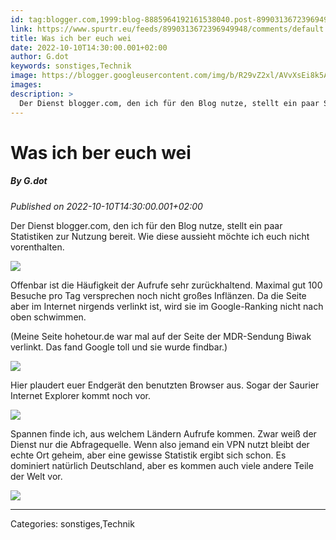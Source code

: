 ```yaml
---
id: tag:blogger.com,1999:blog-8885964192161538040.post-8990313672396949948
link: https://www.spurtr.eu/feeds/8990313672396949948/comments/default
title: Was ich ber euch wei
date: 2022-10-10T14:30:00.001+02:00
author: G.dot
keywords: sonstiges,Technik
image: https://blogger.googleusercontent.com/img/b/R29vZ2xl/AVvXsEi8k5AXuki9BJ7kieVvQZpU-WE-GL-2tMmftwumnFTEeCPNdzDPVh7vhQWezqMbZipaH8h_5p75csLM0wtQnlcs3Lnx3K9OH5_NYyZT_Lb6wDVzwFl-FeDaBnFEaIXIoViVW7xi1LeyNsI/s72-c/1665325333723121-0.png
images: 
description: >
  Der Dienst blogger.com, den ich für den Blog nutze, stellt ein paar Statistiken zur Nutzung bereit. Wie diese aussieht möchte ich euch nicht vorenthalten. Offenbar ist die Häufigkeit der Aufrufe sehr zurückhaltend. Maximal gut 100 Besuche pro Tag versprechen noch nicht großes Inflänzen.
---
```

# Was ich ber euch wei
##### By G.dot
_Published on 2022-10-10T14:30:00.001+02:00_

Der Dienst blogger.com, den ich für den Blog nutze, stellt ein paar Statistiken zur Nutzung bereit. Wie diese aussieht möchte ich euch nicht vorenthalten.

[](https://blogger.googleusercontent.com/img/b/R29vZ2xl/AVvXsEi8k5AXuki9BJ7kieVvQZpU-WE-GL-2tMmftwumnFTEeCPNdzDPVh7vhQWezqMbZipaH8h_5p75csLM0wtQnlcs3Lnx3K9OH5_NYyZT_Lb6wDVzwFl-FeDaBnFEaIXIoViVW7xi1LeyNsI/s1600/1665325333723121-0.png)![](https://blogger.googleusercontent.com/img/b/R29vZ2xl/AVvXsEi8k5AXuki9BJ7kieVvQZpU-WE-GL-2tMmftwumnFTEeCPNdzDPVh7vhQWezqMbZipaH8h_5p75csLM0wtQnlcs3Lnx3K9OH5_NYyZT_Lb6wDVzwFl-FeDaBnFEaIXIoViVW7xi1LeyNsI/s1600/1665325333723121-0.png)[](https://blogger.googleusercontent.com/img/b/R29vZ2xl/AVvXsEi8k5AXuki9BJ7kieVvQZpU-WE-GL-2tMmftwumnFTEeCPNdzDPVh7vhQWezqMbZipaH8h_5p75csLM0wtQnlcs3Lnx3K9OH5_NYyZT_Lb6wDVzwFl-FeDaBnFEaIXIoViVW7xi1LeyNsI/s1600/1665325333723121-0.png)

  

Offenbar ist die Häufigkeit der Aufrufe sehr zurückhaltend. Maximal gut 100 Besuche pro Tag versprechen noch nicht großes Inflänzen. Da die Seite aber im Internet nirgends verlinkt ist, wird sie im Google-Ranking nicht nach oben schwimmen. 

(Meine Seite hohetour.de war mal auf der Seite der MDR-Sendung Biwak verlinkt. Das fand Google toll und sie wurde findbar.)

  

[](https://blogger.googleusercontent.com/img/b/R29vZ2xl/AVvXsEgFYvFnhBul9Nc2n13MMOGlbxQO2P8tVaEuetAho2WZhnqxHbs3zjHrXt0cRUyoPcEJfZZ_XqA5f7lTEP-aLY4WPCY9zeKqv66rHnJ9r7ZYHEpd36DOdJg9Gclq0eGC007-b3B-NQl8Ffs/s1600/1665325330374802-1.png)![](https://blogger.googleusercontent.com/img/b/R29vZ2xl/AVvXsEgFYvFnhBul9Nc2n13MMOGlbxQO2P8tVaEuetAho2WZhnqxHbs3zjHrXt0cRUyoPcEJfZZ_XqA5f7lTEP-aLY4WPCY9zeKqv66rHnJ9r7ZYHEpd36DOdJg9Gclq0eGC007-b3B-NQl8Ffs/s1600/1665325330374802-1.png)[](https://blogger.googleusercontent.com/img/b/R29vZ2xl/AVvXsEgFYvFnhBul9Nc2n13MMOGlbxQO2P8tVaEuetAho2WZhnqxHbs3zjHrXt0cRUyoPcEJfZZ_XqA5f7lTEP-aLY4WPCY9zeKqv66rHnJ9r7ZYHEpd36DOdJg9Gclq0eGC007-b3B-NQl8Ffs/s1600/1665325330374802-1.png)

  

Hier plaudert euer Endgerät den benutzten Browser aus. Sogar der Saurier Internet Explorer kommt noch vor.

  

[](https://blogger.googleusercontent.com/img/b/R29vZ2xl/AVvXsEhBVbjcgyUwfpHoyg2VAAl4vWaOS1DoxJe9f62mJ1t06j933wZBsfTvxA5nQ9m8Ca1r_UcDXF-vjbFPeDgx-J0f3RQ1u4JzehxNeQLpnj_RzM0dm4INb4iM2xIgHpMSmtTH6uAtoGnyx_M/s1600/1665325327088711-2.png)![](https://blogger.googleusercontent.com/img/b/R29vZ2xl/AVvXsEhBVbjcgyUwfpHoyg2VAAl4vWaOS1DoxJe9f62mJ1t06j933wZBsfTvxA5nQ9m8Ca1r_UcDXF-vjbFPeDgx-J0f3RQ1u4JzehxNeQLpnj_RzM0dm4INb4iM2xIgHpMSmtTH6uAtoGnyx_M/s1600/1665325327088711-2.png)[](https://blogger.googleusercontent.com/img/b/R29vZ2xl/AVvXsEhBVbjcgyUwfpHoyg2VAAl4vWaOS1DoxJe9f62mJ1t06j933wZBsfTvxA5nQ9m8Ca1r_UcDXF-vjbFPeDgx-J0f3RQ1u4JzehxNeQLpnj_RzM0dm4INb4iM2xIgHpMSmtTH6uAtoGnyx_M/s1600/1665325327088711-2.png)

  

Spannen finde ich, aus welchem Ländern Aufrufe kommen. Zwar weiß der Dienst nur die Abfragequelle. Wenn also jemand ein VPN nutzt bleibt der echte Ort geheim, aber eine gewisse Statistik ergibt sich schon. Es dominiert natürlich Deutschland, aber es kommen auch viele andere Teile der Welt vor.

[![](https://blogger.googleusercontent.com/img/b/R29vZ2xl/AVvXsEjESJ_PfaV8fXblfZm_jdrwwXdNt9k7EjNPSxERLb2PC3TeRtkEhNdVvw9ud_5Spd1dIkcFF5jaPJxJw2V5TSdqDtW2ccBKH3I0krA6FDaqi5JF1v8hxv1bn8PdlKyCgGASeShKvMRK2Go/s1600/1665326406166575-0.png)](https://blogger.googleusercontent.com/img/b/R29vZ2xl/AVvXsEjESJ_PfaV8fXblfZm_jdrwwXdNt9k7EjNPSxERLb2PC3TeRtkEhNdVvw9ud_5Spd1dIkcFF5jaPJxJw2V5TSdqDtW2ccBKH3I0krA6FDaqi5JF1v8hxv1bn8PdlKyCgGASeShKvMRK2Go/s1600/1665326406166575-0.png)

---
Categories: sonstiges,Technik